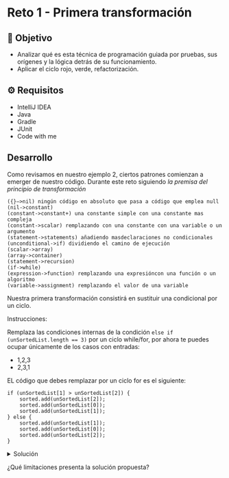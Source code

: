 # Reto 1 - Primera transformación

## :dart: Objetivo

- Analizar qué es esta técnica de programación guiada por pruebas, sus orígenes y la lógica detrás de su funcionamiento.
- Aplicar el ciclo rojo, verde, refactorización.

## ⚙ Requisitos

- IntelliJ IDEA
- Java
- Gradle
- JUnit
- Code with me

## Desarrollo

Como revisamos en nuestro ejemplo 2, ciertos patrones comienzan a emerger de nuestro código. Durante este reto
siguiendo _la premisa del principio de transformación_

    ({}–>nil) ningún código en absoluto que pasa a código que emplea null
    (nil->constant)
    (constant->constant+) una constante simple con una constante mas compleja
    (constant->scalar) remplazando con una constante con una variable o un argumento
    (statement->statements) añadiendo masdeclaraciones no condicionales
    (unconditional->if) dividiendo el camino de ejecución
    (scalar->array)
    (array->container)
    (statement->recursion)
    (if->while)
    (expression->function) remplazando una expresióncon una función o un algoritmo
    (variable->assignment) remplazando el valor de una variable 

Nuestra primera transformación consistirá en sustituir una condicional por un ciclo.

Instrucciones:

Remplaza las condiciones internas de la condición `else if (unSortedList.length == 3)` por un ciclo while/for, por ahora
te puedes ocupar únicamente de los casos con entradas:

- 1,2,3
- 2,3,1

EL código que debes remplazar por un ciclo for es el siguiente:

```
if (unSortedList[1] > unSortedList[2]) {
    sorted.add(unSortedList[2]);
    sorted.add(unSortedList[0]);
    sorted.add(unSortedList[1]);
} else {
    sorted.add(unSortedList[1]);
    sorted.add(unSortedList[0]);
    sorted.add(unSortedList[2]);
}
```

<details>
  <summary>Solución</summary>

1. Sustituir el código lista do anteriormente por un ciclo for que nos permita ordenar los elementos de acuerdo a si el
   elemento actual es mayor o menor

```java
package Sort;

public class Sorter {
    public static List<Integer> Sort(int[] unSortedList) {
        List<Integer> sorted = new ArrayList<Integer>();
        if (unSortedList.length == 1) {
            return sorted.add(unSortedList[0]);
        } else if (unSortedList.length == 2) {
            if (unSortedList[0] > unSortedList[1]) {
                sorted.add(unSortedList[1]);
                sorted.add(unSortedList[0]);
            } else {
                sorted.add(unSortedList[0]);
                sorted.add(unSortedList[1]);
            }
        } else if (unSortedList.length == 3) {
            int lower = 0;
            int medium = unSortedList[0];
            int higher = 0;

            for (int element : unSortedList) {
                if (element > medium) {
                    higher = element;
                }
                if (element < medium) {
                    lower = element;
                }

            }

            sorted.add(lower);
            sorted.add(medium);
            sorted.add(higher);
        }

        return sorted;
    }


}
```

</details>

¿Qué limitaciones presenta la solución propuesta?
